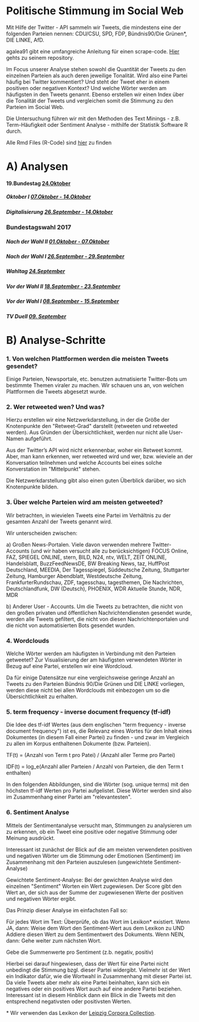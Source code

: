 # Politische Stimmung im Social Web

Mit Hilfe der Twitter - API sammeln wir Tweets, die mindestens eine der folgenden Parteien nennen: CDU/CSU, SPD, FDP, Bündnis90/Die Grünen\*, DIE LINKE, AfD.

agalea91 gibt eine umfangreiche Anleitung für einen scrape-code. [Hier](https://github.com/agalea91/twitter_search) gehts zu seinem repository.

Im Focus unserer Analyse stehen sowohl die Quantität der Tweets zu den einzelnen Parteien als auch deren jeweilige Tonalität. Wird also eine Partei häufig bei Twitter kommentiert? Und steht der Tweet eher in einem positiven oder negativen Kontext? Und welche Wörter werden am häufigsten in den Tweets genannt. Ebenso erstellen wir einen Index über die Tonalität der Tweets und vergleichen somit die Stimmung zu den Parteien im Social Web.

Die Untersuchung führen wir mit den Methoden des Text Minings - z.B. Term-Häufigkeit oder Sentiment Analyse - mithilfe der Statistik Software R durch.

Alle Rmd Files (R-Code) sind [hier](https://github.com/franziloew/politsentiment/tree/master/Rmd_files) zu finden

# A) Analysen

#### 19.Bundestag [24.Oktober](bundestag.md)

##### Oktober I [07.Oktober - 14.Oktober](07_14_okt.md)

##### Digitalisierung [26.September - 14.Oktober](01_07_10.md)

### Bundestagswahl 2017

##### Nach der Wahl II [01.Oktober - 07.Oktober](01_07_okt.md)

##### Nach der Wahl I [26.September - 29.September](25_30.md)

##### Wahltag [24.September](election.md)

##### Vor der Wahl II [18.September - 23.September](18_23_09.md)

##### Vor der Wahl I [08.September - 15.September](17_09.md)

##### TV Duell [09. September](TVDuell.md)

# B) Analyse-Schritte

### 1. Von welchen Plattformen werden die meisten Tweets gesendet?
Einige Parteien, Newsportale, etc. benutzen autmatisierte Twitter-Bots um bestimmte Themen viraler zu machen. Wir schauen uns an, von welchen Plattformen die Tweets abgesetzt wurde.

### 2. Wer retweeted wen? Und was?
Hierzu erstellen wir eine Netzwerkdarstellung, in der die Größe der Knotenpunkte den "Retweet-Grad" darstellt (retweeten und retweeted werden). Aus Gründen der Übersichtlichkeit, werden nur nicht alle User-Namen aufgeführt.

Aus der Twitter’s API wird nicht erkennenbar, woher ein Retweet kommt. Aber, man kann erkennen, wer retweeted wird und wer, bzw. wieviele an der Konversation teilnehmen und welche Accounts bei eines solche Konverstation im "Mittelpunkt" stehen.

Die Netzwerkdarstellung gibt also einen guten Überblick darüber, wo sich Knotenpunkte bilden.

### 3. Über welche Parteien wird am meisten getweeted?
Wir betrachten, in wievielen Tweets eine Partei im Verhältnis zu der gesamten Anzahl der Tweets genannt wird.

Wir unterscheiden zwischen:

  a) Großen News-Portalen.
  Viele davon verwenden mehrere Twitter-Accounts (und wir haben versucht alle zu berücksichtigen)
  FOCUS Online, FAZ, SPIEGEL ONLINE, stern, BILD, N24, ntv, WELT, ZEIT ONLINE, Handelsblatt, BuzzFeedNewsDE, BW Breaking News, taz, HuffPost Deutschland, MEEDIA, Der Tagesspiegel, Süddeutsche Zeitung, Stuttgarter Zeitung, Hamburger Abendblatt, Westdeutsche Zeitung, FrankfurterRundschau, ZDF, tagesschau, tagesthemen, Die Nachrichten, Deutschlandfunk, DW (Deutsch), PHOENIX, WDR Aktuelle Stunde, NDR, MDR

  b) Anderer User - Accounts.
  Um die Tweets zu betrachten, die nicht von den großen privaten und öffentlichen Nachrichtendiensten gesendet wurde, werden alle Tweets gefiltert, die nicht von diesen Nachrichtenportalen und die nicht von automatisierten Bots gesendet wurden.

### 4. Wordclouds
Welche Wörter werden am häufigsten in Verbindung mit den Parteien getweetet? Zur Visualisierung der am häufigsten verwendeten Wörter in Bezug auf eine Partei, erstellen wir eine Wordcloud.

Da für einige Datensätze nur eine vergleichsweise geringe Anzahl an Tweets zu den Parteien Bündnis 90/Die Grünen und DIE LINKE vorliegen, werden diese nicht bei allen Wordclouds mit einbezogen um so die Übersichtlichkeit zu erhalten.

### 5. term frequency - inverse document frequency (tf-idf)

Die Idee des tf-idf Wertes (aus dem englischen "term frequency - inverse document frequency") ist es, die Relevanz eines Wortes für den Inhalt eines Dokumentes (in diesem Fall einer Partei) zu finden - und zwar im Vergleich zu allen im Korpus enthaltenen Dokumente (bzw. Parteien).

TF(t) = (Anzahl von Term t pro Patei) / (Anzahl aller Terme pro Partei)

IDF(t) = log\_e(Anzahl aller Parteien / Anzahl von Parteien, die den Term t enthalten)

In den folgenden Abbildungen, sind die Wörter (sog. unique terms) mit den höchsten tf-idf Werten pro Partei aufgelistet. Diese Wörter werden sind also im Zusammenhang einer Partei am "relevantesten".

### 6. Sentiment Analyse

Mittels der Sentimentanalyse versucht man, Stimmungen zu analysieren um zu erkennen, ob ein Tweet eine positive oder negative Stimmung oder Meinung ausdrückt.

Interessant ist zunächst der Blick auf die am meisten verwendeten positiven und negativen Wörter um die Stimmung oder Emotionen (Sentiment) im Zusammenhang mit den Parteien auszulesen (ungewichtete Sentiment-Analyse)   

Gewichtete Sentiment-Analyse: Bei der gewichten Analyse wird den einzelnen "Sentiment" Worten ein Wert zugewiesen. Der Score gibt den Wert an, der sich aus der Summe der zugewiesenen Werte der positiven und negativen Wörter ergibt.

Das Prinzip dieser Analyse im einfachsten Fall so:

Für jedes Wort im Text:
  Überprüfe, ob das Wort im Lexikon\* existiert.
  Wenn JA, dann:
    Weise dem Wort den Sentiment-Wert aus dem Lexikon zu UND
    Addiere diesen Wert zu dem Sentimentwert des Dokuments.
  Wenn NEIN, dann:
    Gehe weiter zum nächsten Wort.

  Gebe die Summenwerte pro Sentiment (z.b. negativ, positiv)

Hierbei sei darauf hingewiesen, dass der Wert für eine Partei nicht unbedingt die Stimmung bzgl. dieser Partei widergibt. Vielmehr ist der Wert ein Indikator dafür, wie die Wortwahl in Zusammenhang mit dieser Partei ist. Da viele Tweets aber mehr als eine Partei beinhalten, kann sich ein negatives oder ein positives Wort auch auf eine andere Partei beziehen. Interessant ist in diesem Hinblick dann ein Blick in die Tweets mit den entsprechend negativsten oder positivsten Werten.

\* Wir verwenden das Lexikon der [Leipzig Corpora Collection](http://wortschatz.uni-leipzig.de/de/download).
